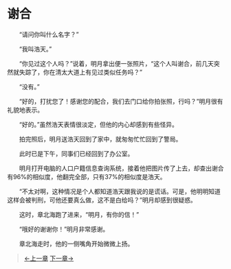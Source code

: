 # 谢合

&#x3000;&#x3000;“请问你叫什么名字？”

&#x3000;&#x3000;“我叫浩天。”
  
&#x3000;&#x3000;“你见过这个人吗？”说着，明月拿出便一张照片，“这个人叫谢合，前几天突然就失踪了，你在清太大道上有见过类似任务吗？”
  
&#x3000;&#x3000;“没有。”
  
&#x3000;&#x3000;“好的，打扰您了！感谢您的配合，我们去门口给你拍张照，行吗？”明月很有礼貌地表示。
  
&#x3000;&#x3000;“好的。”虽然浩天表情很淡定，但他的内心却感到有些怪异。
  
&#x3000;&#x3000;拍完照后，明月送浩天回到了家中，就匆匆忙忙回到了警局。
  
&#x3000;&#x3000;此时已是下午，同事们已经回到了办公室。
  
&#x3000;&#x3000;明月打开电脑的人口户籍信息查询系统，接着他把图片传了上去，却查出谢合有96%的相似度，他翻完全部，只有37%的相似度是浩天。
  
&#x3000;&#x3000;“不太对啊，这种情况是个人都知道浩天跟我说的是谎话。可是，他明明知道这样会被判刑，可他还要真么做，这不是白给吗？”明月却感到很疑惑。
  
&#x3000;&#x3000;这时，章北海跑了进来，“明月，有你的信！”
  
&#x3000;&#x3000;“哦好的谢谢你！”明月非常感谢。
  
&#x3000;&#x3000;章北海走时，他的一侧嘴角开始微微上扬。
  
> [←上一章](/zh-cn/detective/part3/chapter1.md)  [下一章→](/zh-cn/detective/part3/chapter3.md)
